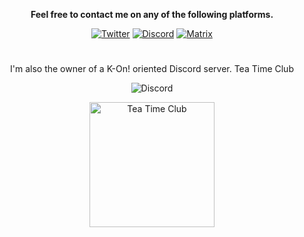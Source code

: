 <div align='center'>
  <p align='center'><strong>Feel free to contact me on any of the following platforms.</strong></p>
  <p>
    <a href='https://twitter.com/sailorzoop'>
			<img alt='Twitter' src='https://img.shields.io/badge/| sailorzoop-darkblue?&logo=twitter'></a>
    <a href='uwu'>  
			<img alt='Discord' src='https://img.shields.io/badge/| SailorZoop%239082-purple?&logo=discord'></a>
		<a href='https://matrix.to/#/@sailorzoop:matrix.org'>
			<img alt='Matrix' src='https://img.shields.io/badge/| @sailorzoop:matrix.org-darkgreen?&logo=matrix'></a>
	</p>
	<h1></h1>
	<p align='center'>
		I'm also the owner of a K-On! oriented Discord server. Tea Time Club
	</p>
	<p align='center'>
		<img alt="Discord" src="https://img.shields.io/discord/625008568369938445?logo=discord">
	</p>
	<a href='https://discord.gg/qpsYX58'>
		<img alt='Tea Time Club' src='https://yko.im/DEPH.png' width='200px'></a>

</div>
